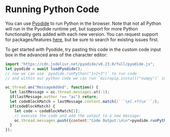 # Running Python Code
You can use [Pyodide](https://github.com/pyodide/pyodide) to run Python in the browser. Note that not all Python will run in the Pyodide runtime yet, but support for more Python functionality gets added with each new version. You can request support for packages/features [here](https://github.com/pyodide/pyodide/issues), but be sure to search for existing issues first. 

To get started with Pyodide, try pasting this code in the custom code input box in the advanced area of the character editor:
```js
import "https://cdn.jsdelivr.net/pyodide/v0.23.0/full/pyodide.js";
let pyodide = await loadPyodide();
// now we can use `pyodide.runPython("1+2+3")` to run code
// and within our python code we can run `micropip.install("numpy")` install stuff

oc.thread.on("MessageAdded", function() {
  let lastMessage = oc.thread.messages.at(-1);
  if(lastMessage.author !== "ai") return;
  let codeBlockMatch = lastMessage.content.match(/```\n(.+?)\n```/);
  if(codeBlockMatch) {
    let code = codeBlockMatch[1];
    // execute the code and add the output to a new message:
    oc.thread.messages.push({content:"Code Output:\n\n"+pyodide.runPython(code), author:"user", expectsReply:false});
  }
});
```

